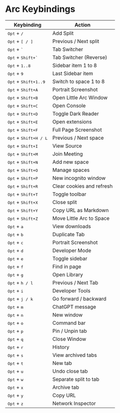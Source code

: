 # Arc Keybindings

| Keybinding                              | Action                    |
| --------------------------------------- | ------------------------- |
| <kbd>Opt</kbd> + <kbd>/</kbd>           | Add Split                 |
| <kbd>Opt</kbd> + <kbd>\[ / \]</kbd>     | Previous / Next split     |
| <kbd>Opt</kbd> + <kbd>\`</kbd>          | Tab Switcher              |
| <kbd>Opt</kbd> + <kbd>Shift+\`</kbd>    | Tab Switcher (Reverse)    |
| <kbd>Opt</kbd> + <kbd>1..8</kbd>        | Sidebar item 1 to 8       |
| <kbd>Opt</kbd> + <kbd>9</kbd>           | Last Sidebar item         |
| <kbd>Opt</kbd> + <kbd>Shift+1..9</kbd>  | Switch to space 1 to 8    |
| <kbd>Opt</kbd> + <kbd>Shift+A</kbd>     | Portrait Screenshot       |
| <kbd>Opt</kbd> + <kbd>Shift+B</kbd>     | Open Little Arc Window    |
| <kbd>Opt</kbd> + <kbd>Shift+C</kbd>     | Open Console              |
| <kbd>Opt</kbd> + <kbd>Shift+D</kbd>     | Toggle Dark Reader        |
| <kbd>Opt</kbd> + <kbd>Shift+E</kbd>     | Open extensions           |
| <kbd>Opt</kbd> + <kbd>Shift+F</kbd>     | Full Page Screenshot      |
| <kbd>Opt</kbd> + <kbd>Shift+H / L</kbd> | Previous / Next space     |
| <kbd>Opt</kbd> + <kbd>Shift+I</kbd>     | View Source               |
| <kbd>Opt</kbd> + <kbd>Shift+M</kbd>     | Join Meeting              |
| <kbd>Opt</kbd> + <kbd>Shift+N</kbd>     | Add new space             |
| <kbd>Opt</kbd> + <kbd>Shift+O</kbd>     | Manage spaces             |
| <kbd>Opt</kbd> + <kbd>Shift+P</kbd>     | New incognito window      |
| <kbd>Opt</kbd> + <kbd>Shift+R</kbd>     | Clear cookies and refresh |
| <kbd>Opt</kbd> + <kbd>Shift+T</kbd>     | Toggle toolbar            |
| <kbd>Opt</kbd> + <kbd>Shift+X</kbd>     | Close split               |
| <kbd>Opt</kbd> + <kbd>Shift+Y</kbd>     | Copy URL as Markdown      |
| <kbd>Opt</kbd> + <kbd>Shift+Z</kbd>     | Move Little Arc to Space  |
| <kbd>Opt</kbd> + <kbd>a</kbd>           | View downloads            |
| <kbd>Opt</kbd> + <kbd>b</kbd>           | Duplicate Tab             |
| <kbd>Opt</kbd> + <kbd>c</kbd>           | Portrait Screenshot       |
| <kbd>Opt</kbd> + <kbd>d</kbd>           | Developer Mode            |
| <kbd>Opt</kbd> + <kbd>e</kbd>           | Toggle sidebar            |
| <kbd>Opt</kbd> + <kbd>f</kbd>           | Find in page              |
| <kbd>Opt</kbd> + <kbd>g</kbd>           | Open Library              |
| <kbd>Opt</kbd> + <kbd>h / l </kbd>      | Previous / Next Tab       |
| <kbd>Opt</kbd> + <kbd>i</kbd>           | Developer Tools           |
| <kbd>Opt</kbd> + <kbd>j / k </kbd>      | Go forward / backward     |
| <kbd>Opt</kbd> + <kbd>m</kbd>           | ChatGPT message           |
| <kbd>Opt</kbd> + <kbd>n</kbd>           | New window                |
| <kbd>Opt</kbd> + <kbd>o</kbd>           | Command bar               |
| <kbd>Opt</kbd> + <kbd>p</kbd>           | Pin / Unpin tab           |
| <kbd>Opt</kbd> + <kbd>q</kbd>           | Close Window              |
| <kbd>Opt</kbd> + <kbd>r</kbd>           | History                   |
| <kbd>Opt</kbd> + <kbd>s</kbd>           | View archived tabs        |
| <kbd>Opt</kbd> + <kbd>t</kbd>           | New tab                   |
| <kbd>Opt</kbd> + <kbd>u</kbd>           | Undo close tab            |
| <kbd>Opt</kbd> + <kbd>w</kbd>           | Separate split to tab     |
| <kbd>Opt</kbd> + <kbd>x</kbd>           | Archive tab               |
| <kbd>Opt</kbd> + <kbd>y</kbd>           | Copy URL                  |
| <kbd>Opt</kbd> + <kbd>z</kbd>           | Network Inspector         |

